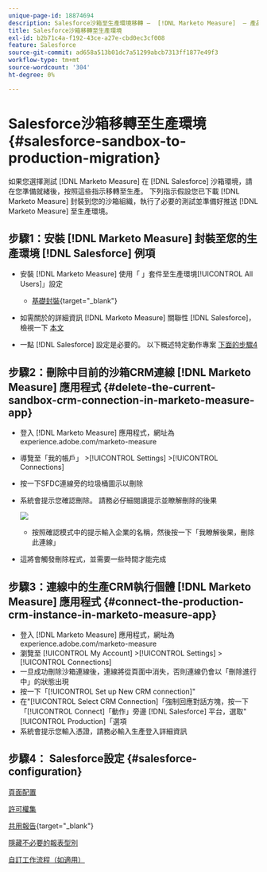 ```yaml
---
unique-page-id: 18874694
description: Salesforce沙箱至生產環境移轉 —  [!DNL Marketo Measure]  — 產品檔案
title: Salesforce沙箱移轉至生產環境
exl-id: b2b71c4a-f192-43ce-a27e-cbd0ec3cf008
feature: Salesforce
source-git-commit: ad658a513b01dc7a51299abcb7313ff1877e49f3
workflow-type: tm+mt
source-wordcount: '304'
ht-degree: 0%

---
```


# Salesforce沙箱移轉至生產環境 {#salesforce-sandbox-to-production-migration}

如果您選擇測試 [!DNL Marketo Measure] 在 [!DNL Salesforce] 沙箱環境，請在您準備就緒後，按照這些指示移轉至生產。 下列指示假設您已下載 [!DNL Marketo Measure] 封裝到您的沙箱組織，執行了必要的測試並準備好推送 [!DNL Marketo Measure] 至生產環境。

## 步驟1：安裝 [!DNL Marketo Measure] 封裝至您的生產環境 [!DNL Salesforce] 例項

* 安裝 [!DNL Marketo Measure] 使用「 」套件至生產環境[!UICONTROL All Users]」設定

   * [基礎封裝](https://appexchange.salesforce.com/appxListingDetail?listingId=a0N3000000B3KLuEAN){target="_blank"}

* 如需關於的詳細資訊 [!DNL Marketo Measure] 關聯性 [!DNL Salesforce]，檢視一下 [本文](/help/configuration-and-setup/marketo-measure-and-salesforce/how-marketo-measure-and-salesforce-interact.md)
* 一點 [!DNL Salesforce] 設定是必要的。 以下概述特定動作專案 [下面的步驟4](#salesforce-configuration)

## 步驟2：刪除中目前的沙箱CRM連線 [!DNL Marketo Measure] 應用程式 {#delete-the-current-sandbox-crm-connection-in-marketo-measure-app}

* 登入 [!DNL Marketo Measure] 應用程式，網址為experience.adobe.com/marketo-measure
* 導覽至「我的帳戶」 >[!UICONTROL Settings] >[!UICONTROL Connections]
* 按一下SFDC連線旁的垃圾桶圖示以刪除
* 系統會提示您確認刪除。 請務必仔細閱讀提示並瞭解刪除的後果

  ![](assets/salesforce-sandbox-to-production-migration-1.png)

   * 按照確認模式中的提示輸入企業的名稱，然後按一下「我瞭解後果，刪除此連線」
* 這將會觸發刪除程式，並需要一些時間才能完成

## 步驟3：連線中的生產CRM執行個體 [!DNL Marketo Measure] 應用程式 {#connect-the-production-crm-instance-in-marketo-measure-app}

* 登入 [!DNL Marketo Measure] 應用程式，網址為experience.adobe.com/marketo-measure
* 瀏覽至 [!UICONTROL My Account] >[!UICONTROL Settings] > [!UICONTROL Connections]
* 一旦成功刪除沙箱連線後，連線將從頁面中消失，否則連線仍會以「刪除進行中」的狀態出現
* 按一下「[!UICONTROL Set up New CRM connection]&quot;
* 在&quot;[!UICONTROL Select CRM Connection]「強制回應對話方塊，按一下「[!UICONTROL Connect]「動作」旁邊 [!DNL Salesforce] 平台，選取&quot;[!UICONTROL Production]「選項
* 系統會提示您輸入憑證，請務必輸入生產登入詳細資訊

## 步驟4： Salesforce設定 {#salesforce-configuration}

[頁面配置](/help/configuration-and-setup/marketo-measure-and-salesforce/page-layout-instructions.md)

[許可權集](/help/configuration-and-setup/marketo-measure-and-salesforce/marketo-measure-permission-sets.md)

[共用報告](https://help.salesforce.com/articleView?id=analytics_share_folder.htm&amp;type=0){target="_blank"}

[隱藏不必要的報表型別](/help/configuration-and-setup/marketo-measure-and-salesforce/hiding-unnecessary-report-types.md)

[自訂工作流程（如適用）](/help/advanced-marketo-measure-features/custom-revenue-amount/using-a-custom-revenue-amount-field.md)
